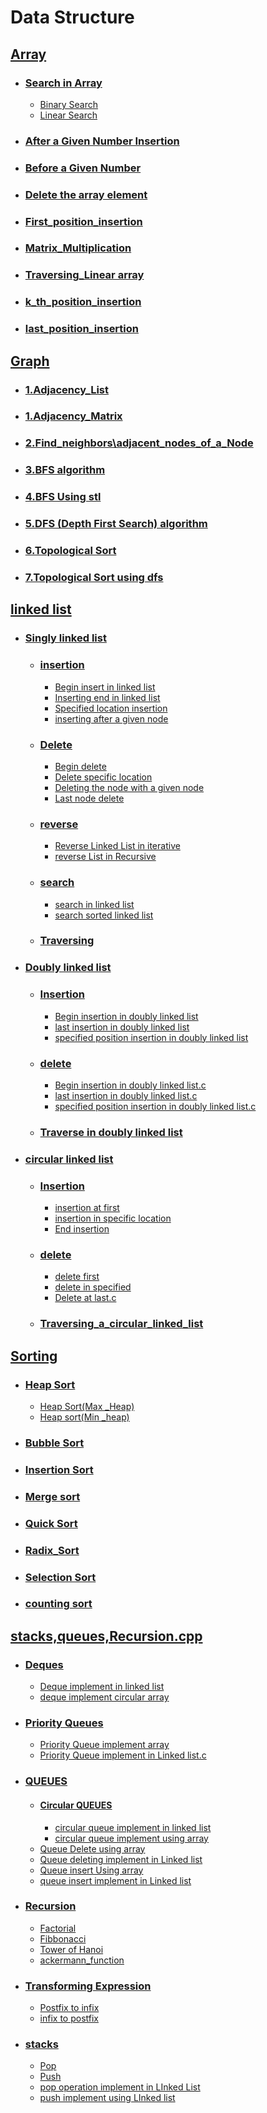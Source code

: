 # Data Structure  

## [Array](https://github.com/rakibul0026/Data-Structure/tree/main/Array)  
- ### [Search in Array](https://github.com/rakibul0026/Data-Structure/tree/main/Array/Search%20in%20array)  
  - [Binary Search](https://github.com/rakibul0026/Data-Structure/blob/main/Array/Search%20in%20array/Binary%20search.cpp)  
  - [Linear Search](https://github.com/rakibul0026/Data-Structure/blob/main/Array/Search%20in%20array/Linear_search.cpp)  
- ### [After a Given Number Insertion](https://github.com/rakibul0026/Data-Structure/blob/main/Array/After_a_given_number_insertion.cpp)  
- ### [Before a Given Number](https://github.com/rakibul0026/Data-Structure/blob/main/Array/Before__a_given_number.cpp)
- ### [Delete the array element](https://github.com/rakibul0026/Data-Structure/blob/main/Array/Delete%20the%20array%20element.cpp)
- ### [First_position_insertion](https://github.com/rakibul0026/Data-Structure/blob/main/Array/First_position_insertion.cpp)
- ### [Matrix_Multiplication](https://github.com/rakibul0026/Data-Structure/blob/main/Array/Matrix_Multiplication.c)
- ### [Traversing_Linear array](https://github.com/rakibul0026/Data-Structure/blob/main/Array/Traversing_Linear%20array.cpp)
- ### [k_th_position_insertion](https://github.com/rakibul0026/Data-Structure/blob/main/Array/k_th_position_insertion.cpp)
- ### [last_position_insertion](https://github.com/rakibul0026/Data-Structure/blob/main/Array/last_position_insertion.cpp)
  
## [Graph](https://github.com/rakibul0026/Data-Structure/tree/main/Graph)  
- ### [1.Adjacency_List](https://github.com/rakibul0026/Data-Structure/blob/main/Graph/1.Adjacency_List.c)  
- ### [1.Adjacency_Matrix](https://github.com/rakibul0026/Data-Structure/blob/main/Graph/1.Adjacency_Matrix.cpp)
-  ### [2.Find_neighbors\adjacent_nodes_of_a_Node](https://github.com/rakibul0026/Data-Structure/blob/main/Graph/2.Find_neighbors%5Cadjacent_nodes_of_a_Node.c)
-  ### [3.BFS algorithm](https://github.com/rakibul0026/Data-Structure/blob/main/Graph/3.BFS%20algorithm.cpp)
- ### [4.BFS Using stl](https://github.com/rakibul0026/Data-Structure/blob/main/Graph/4.BFS%20Using%20stl.cpp)  
- ### [5.DFS (Depth First Search) algorithm](https://github.com/rakibul0026/Data-Structure/blob/main/Graph/5.DFS%20(Depth%20First%20Search)%20algorithm.cpp)  
- ### [6.Topological Sort](https://github.com/rakibul0026/Data-Structure/blob/main/Graph/6.Topological%20Sort.cpp)
 - ### [7.Topological Sort using dfs](https://github.com/rakibul0026/Data-Structure/blob/main/Graph/7.Topological%20Sort%20using%20dfs.c)  

## [linked list](https://github.com/rakibul0026/Data-Structure/tree/main/Linked_list)  
- ### [Singly linked list](https://github.com/rakibul0026/Data-Structure/tree/main/Linked_list/Singly%20linked%20list)
  - ### [insertion](https://github.com/rakibul0026/Data-Structure/tree/main/Linked_list/Singly%20linked%20list/insertion)
     - [Begin insert in linked list](https://github.com/rakibul0026/Data-Structure/blob/main/Linked_list/Singly%20linked%20list/insertion/Begin%20insert%20in%20linked%20list.c)
     - [Inserting end in linked list](https://github.com/rakibul0026/Data-Structure/blob/main/Linked_list/Singly%20linked%20list/insertion/Inserting%20end%20in%20linked%20list.c)
     - [Specified location insertion](https://github.com/rakibul0026/Data-Structure/edit/main/Linked_list/Singly%20linked%20list/insertion/Specified%20location%20insertion.c)
     - [inserting after a given node](https://github.com/rakibul0026/Data-Structure/blob/main/Linked_list/Singly%20linked%20list/insertion/inserting%20after%20a%20given%20node.c)
   - ### [Delete](https://github.com/rakibul0026/Data-Structure/tree/main/Linked_list/Singly%20linked%20list/Delete)
        - [Begin delete](https://github.com/rakibul0026/Data-Structure/blob/main/Linked_list/Singly%20linked%20list/Delete/Begin%20delete.c)
        - [Delete specific location](https://github.com/rakibul0026/Data-Structure/blob/main/Linked_list/Singly%20linked%20list/Delete/Delete%20specific%20location.c)
        - [Deleting the node with a given node](https://github.com/rakibul0026/Data-Structure/blob/main/Linked_list/Singly%20linked%20list/Delete/Deleting%20the%20node%20with%20a%20given%20node.c)
        - [Last node delete](https://github.com/rakibul0026/Data-Structure/blob/main/Linked_list/Singly%20linked%20list/Delete/Last%20node%20delete.c)
   - ### [reverse](https://github.com/rakibul0026/Data-Structure/tree/main/Linked_list/Singly%20linked%20list/reverse)
      - [Reverse Linked List in iterative](https://github.com/rakibul0026/Data-Structure/blob/main/Linked_list/Singly%20linked%20list/reverse/Reverse%20Linked%20List%20in%20iterative.c)
      -  [reverse List in Recursive](https://github.com/rakibul0026/Data-Structure/blob/main/Linked_list/Singly%20linked%20list/reverse/reverse%20List%20in%20%20Recursive.c)  
   - ### [search](https://github.com/rakibul0026/Data-Structure/tree/main/Linked_list/Singly%20linked%20list/search%20)
       - [search in linked list](https://github.com/rakibul0026/Data-Structure/blob/main/Linked_list/Singly%20linked%20list/search%20/search%20%20in%20linked%20list.c)
       - [search sorted linked list](https://github.com/rakibul0026/Data-Structure/blob/main/Linked_list/Singly%20linked%20list/search%20/search%20sorted%20linked%20list.cpp)
       
   - ### [Traversing](https://github.com/rakibul0026/Data-Structure/blob/main/Linked_list/Singly%20linked%20list/Traversing.c)
 - ### [Doubly linked list](https://github.com/rakibul0026/Data-Structure/tree/main/Linked_list/Doubly%20linked%20list)
   - ### [Insertion](https://github.com/rakibul0026/Data-Structure/tree/main/Linked_list/Doubly%20linked%20list/Insertion)
     -  [Begin insertion in doubly linked list](https://github.com/rakibul0026/Data-Structure/blob/main/Linked_list/Doubly%20linked%20list/Insertion/Begin%20insertion%20in%20doubly%20linked%20list.c)
     -  [last insertion in doubly linked list](https://github.com/rakibul0026/Data-Structure/blob/main/Linked_list/Doubly%20linked%20list/Insertion/last%20insertion%20in%20doubly%20linked%20list.c)
     -  [specified position insertion in doubly linked list](https://github.com/rakibul0026/Data-Structure/blob/main/Linked_list/Doubly%20linked%20list/Insertion/specified%20position%20insertion%20in%20doubly%20linked%20list.c)
    
   - ### [delete](https://github.com/rakibul0026/Data-Structure/tree/main/Linked_list/Doubly%20linked%20list/delete%20)
       -  [Begin insertion in doubly linked list.c](https://github.com/rakibul0026/Data-Structure/blob/main/Linked_list/Doubly%20linked%20list/delete%20/begin%20%20delete%20in%20doubly%20linked%20list.c)
       -  [last insertion in doubly linked list.c](https://github.com/rakibul0026/Data-Structure/blob/main/Linked_list/Doubly%20linked%20list/delete%20/last%20delete%20in%20doubly%20linked%20list.c)
      - [specified position insertion in doubly linked list.c](https://github.com/rakibul0026/Data-Structure/blob/main/Linked_list/Doubly%20linked%20list/delete%20/specified%20position%20delete%20in%20doubly%20linked%20list.c) 
   - ### [Traverse in doubly linked list](https://github.com/rakibul0026/Data-Structure/blob/main/Linked_list/Doubly%20linked%20list/Traverse%20in%20doubly%20linked%20list.c)
 - ### [circular linked list](https://github.com/rakibul0026/Data-Structure/tree/main/Linked_list/circular%20linked%20%20list)
   - ### [Insertion](https://github.com/rakibul0026/Data-Structure/tree/main/Linked_list/circular%20linked%20%20list/Insertion)
        -  [insertion at first](https://github.com/rakibul0026/Data-Structure/blob/main/Linked_list/circular%20linked%20%20list/Insertion/insertion%20at%20first.cpp)
        -  [insertion in specific location](https://github.com/rakibul0026/Data-Structure/blob/main/Linked_list/circular%20linked%20%20list/Insertion/insertion%20in%20specific%20location.cpp)
        -  [End insertion](https://github.com/rakibul0026/Data-Structure/blob/main/Linked_list/circular%20linked%20%20list/Insertion/End%20insertion.cpp)
          
   - ### [delete](https://github.com/rakibul0026/Data-Structure/tree/main/Linked_list/circular%20linked%20%20list/Delete)
       -  [delete first ](https://github.com/rakibul0026/Data-Structure/blob/main/Linked_list/circular%20linked%20%20list/Delete/delete%20first%20.c)
       -  [delete in specified](https://github.com/rakibul0026/Data-Structure/blob/main/Linked_list/circular%20linked%20%20list/Delete/delete%20in%20specified.c)
       -  [Delete at last.c](https://github.com/rakibul0026/Data-Structure/blob/main/Linked_list/circular%20linked%20%20list/Delete/Delete%20at%20last.c)
   - ### [Traversing_a_circular_linked_list](https://github.com/rakibul0026/Data-Structure/blob/main/Linked_list/circular%20linked%20%20list/Traversing_a_circular_linked_list.c)
## [Sorting](https://github.com/rakibul0026/Data-Structure/tree/main/Sorting)


  - ### [Heap Sort](https://github.com/rakibul0026/Data-Structure/tree/main/Sorting/Heap%20Sort)  
    - [Heap Sort(Max _Heap)](https://github.com/rakibul0026/Data-Structure/blob/main/Sorting/Heap%20Sort/Heap%20Sort(Max%20_Heap).cpp)  
    - [Heap sort(Min _heap)](https://github.com/rakibul0026/Data-Structure/blob/main/Sorting/Heap%20Sort/Heap%20sort(Min%20_heap).cpp)  
   - ### [Bubble Sort](https://github.com/rakibul0026/Data-Structure/blob/main/Sorting/Bubble%20sort.cpp)
   - ### [Insertion Sort](https://github.com/rakibul0026/Data-Structure/blob/main/Sorting/Insertion%20Sort.cpp)
   - ### [Merge sort](https://github.com/rakibul0026/Data-Structure/blob/main/Sorting/Merge%20sort.cpp)
   - ### [Quick Sort](https://github.com/rakibul0026/Data-Structure/blob/main/Sorting/Quick%20Sort.cpp)
   - ### [Radix_Sort](https://github.com/rakibul0026/Data-Structure/blob/main/Sorting/Radix_Sort.cpp)
   - ### [Selection Sort](https://github.com/rakibul0026/Data-Structure/blob/main/Sorting/Selection%20Sort.cpp)
   - ### [counting sort](https://github.com/rakibul0026/Data-Structure/blob/main/Sorting/counting%20sort.cpp)
     
## [stacks,queues,Recursion.cpp](https://github.com/rakibul0026/Data-Structure/tree/main/stacks%2Cqueues%2CRecursion.cpp)  
- ### [Deques](https://github.com/rakibul0026/Data-Structure/tree/main/stacks%2Cqueues%2CRecursion.cpp/Deques)
   - [Deque implement in linked list](https://github.com/rakibul0026/Data-Structure/blob/main/stacks%2Cqueues%2CRecursion.cpp/Deques/Deque%20implement%20in%20linked%20list.c)
   - [deque implement circular array](https://github.com/rakibul0026/Data-Structure/blob/main/stacks%2Cqueues%2CRecursion.cpp/Deques/deque%20implement%20circular%20array.c)  
- ### [Priority Queues](https://github.com/rakibul0026/Data-Structure/tree/main/stacks%2Cqueues%2CRecursion.cpp/Priority%20Queues)
   - [Priority Queue implement array](https://github.com/rakibul0026/Data-Structure/blob/main/stacks%2Cqueues%2CRecursion.cpp/Priority%20Queues/Priority%20Queue%20implement%20array.c)
    - [Priority Queue implement in Linked list.c](https://github.com/rakibul0026/Data-Structure/blob/main/stacks%2Cqueues%2CRecursion.cpp/Priority%20Queues/Priority%20Queue%20implement%20in%20Linked%20list.c) 
- ### [QUEUES](https://github.com/rakibul0026/Data-Structure/tree/main/stacks%2Cqueues%2CRecursion.cpp/QUEUES)
  - #### [Circular QUEUES](https://github.com/rakibul0026/Data-Structure/tree/main/stacks%2Cqueues%2CRecursion.cpp/QUEUES/circular%20queue%20)
     - [circular queue implement in linked list](https://github.com/rakibul0026/Data-Structure/blob/main/stacks%2Cqueues%2CRecursion.cpp/QUEUES/circular%20queue%20/circular%20queue%20implement%20in%20%20linked%20list.c)
     - [circular queue implement using array](https://github.com/rakibul0026/Data-Structure/blob/main/stacks%2Cqueues%2CRecursion.cpp/QUEUES/circular%20queue%20/circular%20queue%20implement%20using%20array.c)
   - [Queue Delete using array](https://github.com/rakibul0026/Data-Structure/blob/main/stacks%2Cqueues%2CRecursion.cpp/QUEUES/Queue%20Delete%20using%20array%20.c)
    - [Queue deleting implement in Linked list](https://github.com/rakibul0026/Data-Structure/blob/main/stacks%2Cqueues%2CRecursion.cpp/QUEUES/Queue%20deleting%20implement%20in%20Linked%20list.c)
   - [Queue insert Using array](https://github.com/rakibul0026/Data-Structure/blob/main/stacks%2Cqueues%2CRecursion.cpp/QUEUES/Queue%20insert%20Using%20array.c)
   - [queue insert implement in Linked list](https://github.com/rakibul0026/Data-Structure/blob/main/stacks%2Cqueues%2CRecursion.cpp/QUEUES/queue%20insert%20implement%20in%20Linked%20list.c)
- ### [Recursion](https://github.com/rakibul0026/Data-Structure/tree/main/stacks%2Cqueues%2CRecursion.cpp/Recursion)
    - [Factorial](https://github.com/rakibul0026/Data-Structure/blob/main/stacks%2Cqueues%2CRecursion.cpp/Recursion/Factorial.cpp)
    - [Fibbonacci](https://github.com/rakibul0026/Data-Structure/blob/main/stacks%2Cqueues%2CRecursion.cpp/Recursion/Fibbonacci.cpp)
     - [Tower of Hanoi](https://github.com/rakibul0026/Data-Structure/blob/main/stacks%2Cqueues%2CRecursion.cpp/Recursion/Tower%20of%20Hanoi.cpp)
     - [ackermann_function](https://github.com/rakibul0026/Data-Structure/blob/main/stacks%2Cqueues%2CRecursion.cpp/Recursion/ackermann_function.cpp)
- ### [Transforming Expression](https://github.com/rakibul0026/Data-Structure/tree/main/stacks%2Cqueues%2CRecursion.cpp/Transforming%20Expression)
     - [Postfix to infix](https://github.com/rakibul0026/Data-Structure/blob/main/stacks%2Cqueues%2CRecursion.cpp/Transforming%20Expression/Postfix%20to%20infix.cpp)
     - [infix to postfix](https://github.com/rakibul0026/Data-Structure/blob/main/stacks%2Cqueues%2CRecursion.cpp/Transforming%20Expression/infix%20to%20postfix.cpp)
- ### [stacks](https://github.com/rakibul0026/Data-Structure/tree/main/stacks%2Cqueues%2CRecursion.cpp/stacks)
    - [Pop](https://github.com/rakibul0026/Data-Structure/blob/main/stacks%2Cqueues%2CRecursion.cpp/stacks/Pop.cpp)
    - [Push](https://github.com/rakibul0026/Data-Structure/blob/main/stacks%2Cqueues%2CRecursion.cpp/stacks/Push.cpp)
    - [pop operation implement in LInked List](https://github.com/rakibul0026/Data-Structure/blob/main/stacks%2Cqueues%2CRecursion.cpp/stacks/pop%20operation%20implement%20in%20LInked%20List.cpp)
    - [push implement using LInked list]()







